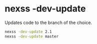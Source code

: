 # nexss -dev-update

Updates code to the branch of the choice.

```sh
nexss -dev-update 2.1
nexss -dev-update master

```
